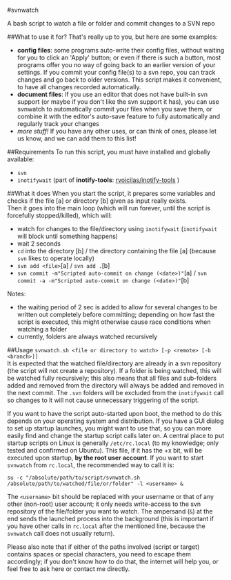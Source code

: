 #svnwatch

A bash script to watch a file or folder and commit changes to a SVN repo

##What to use it for?
That's really up to you, but here are some examples:
* **config files**: some programs auto-write their config files, without waiting for you to click an 'Apply' button; or even if there is such a button, most programs offer you no way of going  back to an earlier version of your settings. If you commit your config file(s) to a svn repo, you can track changes and go back to older versions. This script makes it convenient, to have all changes recorded automatically.
* **document files**: if you use an editor that does not have built-in svn support (or maybe if you don't like the svn support it has), you can use svnwatch to automatically commit your files when you save them, or combine it with the editor's auto-save feature to fully automatically and regularly track your changes
* *more stuff!* If you have any other uses, or can think of ones, please let us know, and we can add them to this list!

##Requirements
To run this script, you must have installed and globally available:
* `svn` 
* `inotifywait` (part of **inotify-tools**: [rvoicilas/inotify-tools](https://github.com/rvoicilas/inotify-tools) )

##What it does
When you start the script, it prepares some variables and checks if the file [a] or directory [b] given as input really exists.<br />
Then it goes into the main loop (which will run forever, until the script is forcefully stopped/killed), which will:
* watch for changes to the file/directory using `inotifywait` (`inotifywait` will block until something happens)
* wait 2 seconds
* `cd` into the directory [b] / the directory containing the file [a] \(because `svn` likes to operate locally)
* `svn add <file>`[a] / `svn add .`[b]
* `svn commit -m"Scripted auto-commit on change (<date>)"`[a] / `svn commit -a -m"Scripted auto-commit on change (<date>)"`[b]

Notes:
* the waiting period of 2 sec is added to allow for several changes to be written out completely before committing; depending on how fast the script is executed, this might otherwise cause race conditions when watching a folder
* currently, folders are always watched recursively

##Usage
`svnwatch.sh <file or directory to watch> [-p <remote> [-b <branch>]]`<br />
It is expected that the watched file/directory are already in a svn repository (the script will not create a repository). If a folder is being watched, this will be watched fully recursively; this also means that all files and sub-folders added and removed from the directory will always be added and removed in the next commit. The `.svn` folders will be excluded from the `inotifywait` call so changes to it will not cause unnecessary triggering of the script.

If you want to have the script auto-started upon boot, the method to do this depends on your operating system and distribution. If you have a GUI dialog to set up startup launches, you might want to use that, so you can more easily find and change the startup script calls later on.
A central place to put startup scripts on Linux is generally `/etc/rc.local` (to my knowledge; only tested and confirmed on Ubuntu). This file, if it has the +x bit, will be executed upon startup, **by the root user account**. If you want to start `svnwatch` from `rc.local`, the recommended way to call it is:

`su -c "/absolute/path/to/script/svnwatch.sh /absolute/path/to/watched/file/or/folder" -l <username> &`

The `<username>` bit should be replaced with your username or that of any other (non-root) user account; it only needs write-access to the svn repository of the file/folder you want to watch. The ampersand (`&`) at the end sends the launched process into the background (this is important if you have other calls in `rc.local` after the mentioned line, because the `svnwatch` call does not usually return).

Please also note that if either of the paths involved (script or target) contains spaces or special characters, you need to escape them accordingly; if you don't know how to do that, the internet will help you, or feel free to ask here or contact me directly.
